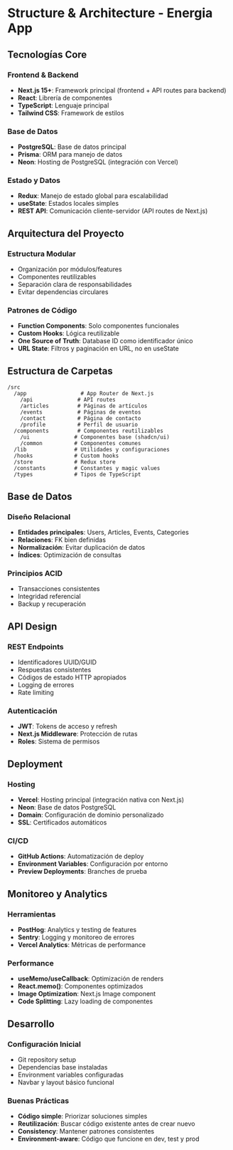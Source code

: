 # Structure & Architecture - Energia App

## Tecnologías Core

### Frontend & Backend
- **Next.js 15+**: Framework principal (frontend + API routes para backend)
- **React**: Librería de componentes
- **TypeScript**: Lenguaje principal
- **Tailwind CSS**: Framework de estilos

### Base de Datos
- **PostgreSQL**: Base de datos principal
- **Prisma**: ORM para manejo de datos
- **Neon**: Hosting de PostgreSQL (integración con Vercel)

### Estado y Datos
- **Redux**: Manejo de estado global para escalabilidad
- **useState**: Estados locales simples
- **REST API**: Comunicación cliente-servidor (API routes de Next.js)

## Arquitectura del Proyecto

### Estructura Modular
- Organización por módulos/features
- Componentes reutilizables
- Separación clara de responsabilidades
- Evitar dependencias circulares

### Patrones de Código
- **Function Components**: Solo componentes funcionales
- **Custom Hooks**: Lógica reutilizable
- **One Source of Truth**: Database ID como identificador único
- **URL State**: Filtros y paginación en URL, no en useState

## Estructura de Carpetas

```
/src
  /app                 # App Router de Next.js
    /api              # API routes
    /articles         # Páginas de artículos
    /events           # Páginas de eventos
    /contact          # Página de contacto
    /profile          # Perfil de usuario
  /components         # Componentes reutilizables
    /ui              # Componentes base (shadcn/ui)
    /common          # Componentes comunes
  /lib               # Utilidades y configuraciones
  /hooks             # Custom hooks
  /store             # Redux store
  /constants         # Constantes y magic values
  /types             # Tipos de TypeScript
```

## Base de Datos

### Diseño Relacional
- **Entidades principales**: Users, Articles, Events, Categories
- **Relaciones**: FK bien definidas
- **Normalización**: Evitar duplicación de datos
- **Índices**: Optimización de consultas

### Principios ACID
- Transacciones consistentes
- Integridad referencial
- Backup y recuperación

## API Design

### REST Endpoints
- Identificadores UUID/GUID
- Respuestas consistentes
- Códigos de estado HTTP apropiados
- Logging de errores
- Rate limiting

### Autenticación
- **JWT**: Tokens de acceso y refresh
- **Next.js Middleware**: Protección de rutas
- **Roles**: Sistema de permisos

## Deployment

### Hosting
- **Vercel**: Hosting principal (integración nativa con Next.js)
- **Neon**: Base de datos PostgreSQL
- **Domain**: Configuración de dominio personalizado
- **SSL**: Certificados automáticos

### CI/CD
- **GitHub Actions**: Automatización de deploy
- **Environment Variables**: Configuración por entorno
- **Preview Deployments**: Branches de prueba

## Monitoreo y Analytics

### Herramientas
- **PostHog**: Analytics y testing de features
- **Sentry**: Logging y monitoreo de errores
- **Vercel Analytics**: Métricas de performance

### Performance
- **useMemo/useCallback**: Optimización de renders
- **React.memo()**: Componentes optimizados
- **Image Optimization**: Next.js Image component
- **Code Splitting**: Lazy loading de componentes

## Desarrollo

### Configuración Inicial
- Git repository setup
- Dependencias base instaladas
- Environment variables configuradas
- Navbar y layout básico funcional

### Buenas Prácticas
- **Código simple**: Priorizar soluciones simples
- **Reutilización**: Buscar código existente antes de crear nuevo
- **Consistency**: Mantener patrones consistentes
- **Environment-aware**: Código que funcione en dev, test y prod